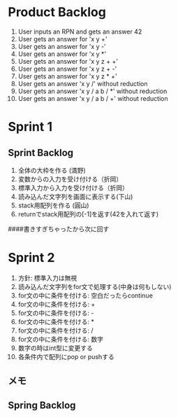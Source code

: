 # Product Backlog

1. User inputs an RPN and gets an answer 42
2. User gets an answer for 'x y +'
3. User gets an answer for 'x y -'
4. User gets an answer for 'x y *'
5. User gets an answer for 'x y z + +'
6. User gets an answer for 'x y z + -'
7. User gets an answer for 'x y z * +'
8. User gets an answer 'x y /' without reduction
9. User gets an answer 'x y / a b / *' without reduction
10. User gets an answer 'x y / a b / +' without reduction

# Sprint 1
## Sprint Backlog
1. 全体の大枠を作る (満野)
2. 変数からの入力を受け付ける（折岡）
3. 標準入力から入力を受け付ける（折岡）
4. 読み込んだ文字列を画面に表示する(下山)
5. stack用配列を作る (圓山)
6. returnでstack用配列の[-1]を返す(42を入れて返す) 


####書きすぎちゃったから次に回す
# Sprint 2
1. 方針: 標準入力は無視
2. 読み込んだ文字列をfor文で処理する(中身は何もしない)
3. for文の中に条件を付ける: 空白だったらcontinue
4. for文の中に条件を付ける: +
5. for文の中に条件を付ける: -
6. for文の中に条件を付ける: *
7. for文の中に条件を付ける: /
8. for文の中に条件を付ける: 数字
9. 数字の時はint型に変更する
10. 各条件内で配列にpop or pushする


## メモ
## Spring Backlog
